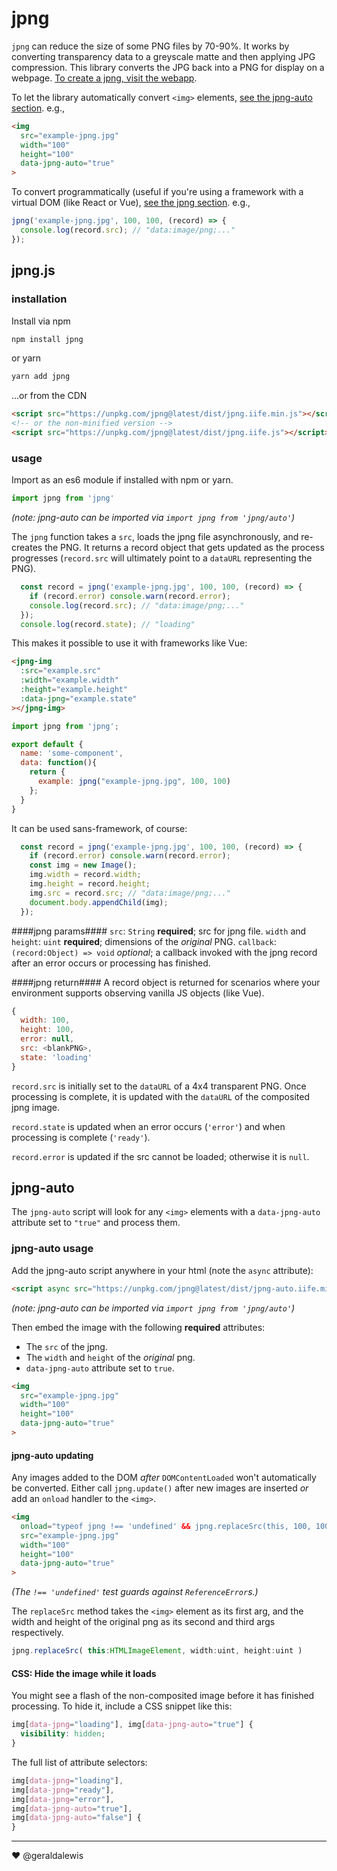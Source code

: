 # jpng

`jpng` can reduce the size of some PNG files by 70-90%. It works by converting transparency data to a greyscale matte and then applying JPG compression. This library converts the JPG back into a PNG for display on a webpage. [To create a jpng, visit the webapp](http://geraldalewis.com/jpng/).

To let the library automatically convert `<img>` elements, [see the jpng-auto section](#jpng-auto). e.g.,
```html
<img
  src="example-jpng.jpg" 
  width="100"
  height="100"
  data-jpng-auto="true"
>
```


To convert programmatically (useful if you're using a framework with a virtual DOM (like React or Vue), [see the jpng section](#jpng.js). e.g.,
```javascript
jpng('example-jpng.jpg', 100, 100, (record) => {
  console.log(record.src); // "data:image/png;..."
});
```



## jpng.js

### installation
Install via npm

```bash
npm install jpng
```

or yarn

```bash
yarn add jpng
```

...or from the CDN

```html
<script src="https://unpkg.com/jpng@latest/dist/jpng.iife.min.js"></script>
<!-- or the non-minified version -->
<script src="https://unpkg.com/jpng@latest/dist/jpng.iife.js"></script>
```

### usage

Import as an es6 module if installed with npm or yarn.

```javascript
import jpng from 'jpng'
```

*(note: jpng-auto can be imported via `import jpng from 'jpng/auto'`)*

The `jpng` function takes a `src`, loads the jpng file asynchronously, and re-creates the PNG. It returns a record object that gets updated as the process progresses (`record.src` will ultimately point to a `dataURL` representing the PNG).

```javascript
  const record = jpng('example-jpng.jpg', 100, 100, (record) => {
    if (record.error) console.warn(record.error);
    console.log(record.src); // "data:image/png;..."
  });
  console.log(record.state); // "loading"
```

This makes it possible to use it with frameworks like Vue:

```html
<jpng-img
  :src="example.src"
  :width="example.width"
  :height="example.height"
  :data-jpng="example.state"
></jpng-img>
```
```javascript
import jpng from 'jpng';

export default {
  name: 'some-component',
  data: function(){
    return {
      example: jpng("example-jpng.jpg", 100, 100)
    };
  }
}
```

It can be used sans-framework, of course:

```javascript
  const record = jpng('example-jpng.jpg', 100, 100, (record) => {
    if (record.error) console.warn(record.error);
    const img = new Image();
    img.width = record.width;
    img.height = record.height;
    img.src = record.src; // "data:image/png;..."
    document.body.appendChild(img);
  });
```

####jpng params####
`src`: `String` **required**; src for jpng file.
`width` and `height`: `uint` **required**; dimensions of the *original* PNG.
`callback`: `(record:Object) => void` *optional*; a callback invoked with the jpng record after an error occurs or processing has finished.

####jpng return####
A record object is returned for scenarios where your environment supports observing vanilla JS objects (like Vue).

```javascript
{ 
  width: 100,
  height: 100,
  error: null,
  src: <blankPNG>, 
  state: 'loading'
}
```
`record.src` is initially set to the `dataURL` of a 4x4 transparent PNG. Once processing is complete, it is updated with the `dataURL` of the composited jpng image.

`record.state` is updated when an error occurs (`'error'`) and when processing is complete (`'ready'`).

`record.error` is updated if the src cannot be loaded; otherwise it is `null`.

## jpng-auto

The `jpng-auto` script will look for any `<img>` elements with a `data-jpng-auto` attribute set to `"true"` and process them.

### jpng-auto usage

Add the jpng-auto script anywhere in your html (note the `async` attribute):

```html
<script async src="https://unpkg.com/jpng@latest/dist/jpng-auto.iife.min.js"></script>
```

*(note: jpng-auto can be imported via `import jpng from 'jpng/auto'`)*

Then embed the image with the following **required** attributes:

  * The `src` of the jpng.
  * The `width` and `height` of the *original* png.
  * `data-jpng-auto` attribute set to `true`.

```html
<img
  src="example-jpng.jpg" 
  width="100"
  height="100"
  data-jpng-auto="true"
>
```

#### jpng-auto updating
Any images added to the DOM *after* `DOMContentLoaded` won't automatically be converted. Either call `jpng.update()` after new images are inserted *or* add an `onload` handler to the `<img>`.

```html
<img
  onload="typeof jpng !== 'undefined' && jpng.replaceSrc(this, 100, 100)"
  src="example-jpng.jpg" 
  width="100"
  height="100"
  data-jpng-auto="true"
>
```

*(The `!== 'undefined'` test guards against `ReferenceError`s.)*

The `replaceSrc` method takes the `<img>` element as its first arg, and the width and height of the original png as its second and third args respectively.

```javascript
jpng.replaceSrc( this:HTMLImageElement, width:uint, height:uint )
```


#### CSS: Hide the image while it loads
You might see a flash of the non-composited image before it has finished processing. To hide it, include a CSS snippet like this:

```css
img[data-jpng="loading"], img[data-jpng-auto="true"] {
  visibility: hidden;
}
```

The full list of attribute selectors:

```css
img[data-jpng="loading"],
img[data-jpng="ready"],
img[data-jpng="error"],
img[data-jpng-auto="true"],
img[data-jpng-auto="false"] {
}
```

---

&#x2764; @geraldalewis
